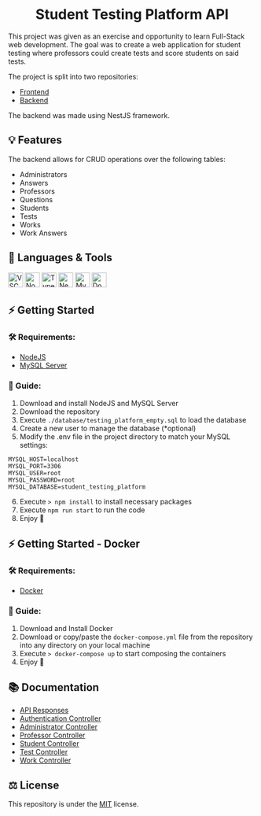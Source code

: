 <h1 align="center">Student Testing Platform API</h1>

This project was given as an exercise and opportunity to learn Full-Stack web development. The goal was to create a web application for student testing where professors could create tests and score students on said tests.

The project is split into two repositories:

- [Frontend]("https://github.com/Romario-Stankovic/StudentTestingPlatform")
- [Backend]("https://github.com/Romario-Stankovic/StudentTestingPlatform_API")

The backend was made using NestJS framework.

## 💡 Features

The backend allows for CRUD operations over the following tables:

- Administrators
- Answers
- Professors
- Questions
- Students
- Tests
- Works
- Work Answers

## 🧰 Languages & Tools

  <a href="https://code.visualstudio.com/"><img src="https://cdn.jsdelivr.net/gh/devicons/devicon/icons/vscode/vscode-original.svg" width="30px" alt="VSCode" title="Visual Studio Code"></a>
  <a href="https://nodejs.org/en/"><img src="https://cdn.jsdelivr.net/gh/devicons/devicon/icons/nodejs/nodejs-original.svg" width="30px" alt="NodeJS" title="NodeJS"></a>
  <a href="https://www.typescriptlang.org/"><img src="https://cdn.jsdelivr.net/gh/devicons/devicon/icons/typescript/typescript-original.svg" width="30px" alt="TypeScript" title="TypeScript"></a>
  <a href="https://nestjs.com/"><img src="https://cdn.jsdelivr.net/gh/devicons/devicon/icons/nestjs/nestjs-plain.svg" width="30px" alt="NestJS" title="NestJS"></a>
  <a href="https://www.mysql.com/"><img src="https://cdn.jsdelivr.net/gh/devicons/devicon/icons/mysql/mysql-original.svg" width="30px" alt="MySQL" title="MySQL"></a>
  <a href="https://www.docker.com/"><img src="https://cdn.jsdelivr.net/gh/devicons/devicon/icons/docker/docker-plain.svg" width="30px" alt="Docker" title="Docker"></a>

## ⚡ Getting Started

### 🛠 Requirements:

- [NodeJS](https://nodejs.org/en/)
- [MySQL Server](https://www.mysql.com/)

### 📖 Guide:

  1. Download and install NodeJS and MySQL Server
  2. Download the repository
  3. Execute ```./database/testing_platform_empty.sql``` to load the database
  4. Create a new user to manage the database (*optional)
  5. Modify the .env file in the project directory to match your MySQL settings:
  ```
  MYSQL_HOST=localhost
  MYSQL_PORT=3306
  MYSQL_USER=root
  MYSQL_PASSWORD=root
  MYSQL_DATABASE=student_testing_platform
  ```
  6. Execute ```> npm install``` to install necessary packages
  7. Execute ```npm run start``` to run the code
  8. Enjoy 🙂

## ⚡ Getting Started - Docker

### 🛠 Requirements:

- [Docker](https://www.docker.com/)

### 📖 Guide:

1. Download and Install Docker
2. Download or copy/paste the ```docker-compose.yml``` file from the repository into any directory on your local machine
3. Execute ```> docker-compose up``` to start composing the containers
4. Enjoy 🙂

## 📚 Documentation

- [API Responses](docs/API_Responses.md)
- [Authentication Controller](docs/Authentication_Controller.md)
- [Administrator Controller](docs/Administrator_Controller.md)
- [Professor Controller](docs/Professor_Controller.md)
- [Student Controller](docs/Student_Controller.md)
- [Test Controller](docs/Test_Controller.md)
- [Work Controller](docs/Work_Controller.md)

## ⚖ License
This repository is under the [MIT](LICENSE) license.